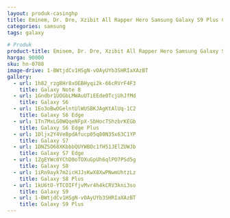 ```yaml
---
layout: produk-casinghp
title: Eminem, Dr. Dre, Xzibit All Rapper Hero Samsung Galaxy S9 Plus Case
categories: samsung
tags: galaxy

# Produk
product-title: Eminem, Dr. Dre, Xzibit All Rapper Hero Samsung Galaxy S9 Plus Case
harga: 90000
sku: hn-0708
image-drive: 1-BWtjdCv1HSgN-vOAyUYb3SHRIaXAzBT
gallery:
  - url: 1h82_rzgBHr8xOEBHyqi2k-66cRVrF4F3
    title: Galaxy Note 8
  - url: 1Gndbr1UOGbLMWAuUTiEEde0TcjUhJfMd
    title: Galaxy S6
  - url: 1Eo3oBwOGelntUlWUSBKJAgKtAlUq-1C2
    title: Galaxy S6 Edge
  - url: 1Tn7MxLG0WQqeNFpX-SbHocTShzbrKEGb
    title: Galaxy S6 Edge Plus
  - url: 1Dljx2Y4VeBpdAfucp05q80N35x63C1YP
    title: Galaxy S7
  - url: 1DNZSO68XKbbbQUYWBOc1fH51JElZUWJb
    title: Galaxy S7 Edge
  - url: 1ZgEYWc0YChD0oTOXuGpUh6qlPO7PSd5g
    title: Galaxy S8
  - url: 1iRn9ayk7m2icHJJsKwX8XwPNwmUhtzLz
    title: Galaxy S8 Plus
  - url: 1kU6tO-YTCOIFfjvMvr4h4kCRV3kni3so
    title: Galaxy S9
  - url: 1-BWtjdCv1HSgN-vOAyUYb3SHRIaXAzBT
    title: Galaxy S9 Plus
---
```

